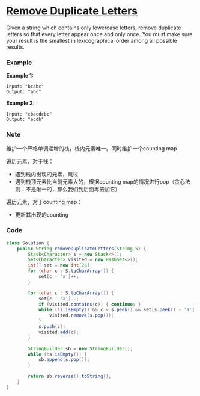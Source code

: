 # [Remove Duplicate Letters](https://leetcode.com/problems/remove-duplicate-letters/description/)

Given a string which contains only lowercase letters, remove duplicate letters so that every letter appear once and only once. You must make sure your result is the smallest in lexicographical order among all possible results.

### Example

**Example 1:**

```
Input: "bcabc"
Output: "abc"
```

**Example 2:**

```
Input: "cbacdcbc"
Output: "acdb"
```

### Note

维护一个严格单调递增的栈，栈内元素唯一。同时维护一个counting map

遍历元素，对于栈：

* 遇到栈内出现的元素，跳过
* 遇到栈顶元素比当前元素大的，根据counting map的情况进行pop（贪心法则：不是唯一的，那么我们到后面再去加它）

遍历元素，对于counting map：

* 更新其出现的counting

### Code

```java
class Solution {
    public String removeDuplicateLetters(String S) {
        Stack<Character> s = new Stack<>();
        Set<Character> visited = new HashSet<>();
        int[] set = new int[26];
        for (char c : S.toCharArray()) {
            set[c - 'a']++;    
        }

        for (char c : S.toCharArray()) {
            set[c - 'a']--;
            if (visited.contains(c)) { continue; }
            while (!s.isEmpty() && c < s.peek() && set[s.peek() - 'a'] != 0) {
                visited.remove(s.pop());
            }
            s.push(c);
            visited.add(c);
        }

        StringBuilder sb = new StringBuilder();
        while (!s.isEmpty()) {
            sb.append(s.pop());
        }

        return sb.reverse().toString();
    }
}
```



